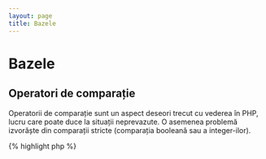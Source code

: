 ```yaml
---
layout: page
title: Bazele
---
```


# Bazele

## Operatori de comparație

Operatorii de comparație sunt un aspect deseori trecut cu vederea în PHP, lucru care poate
duce la situații neprevazute. O asemenea problemă izvorăște din comparații stricte
(comparația booleană sau a integer-ilor).

{% highlight php %}
<?php
$a = 5;   // 5 ca integer

var_dump($a == 5);       // compara valoarea; return true
var_dump($a == '5');     // compara valoarea (ignore type); return true
var_dump($a === 5);      // compara tip/valoare (integer vs. integer); return true
var_dump($a === '5');    // compara tip/valoare (integer vs. string); return false

/**
 * Comparații stricte
 */
if (strpos('testing', 'test')) {    // 'test' este găsit la poziția 0, care e interpretat ca booleanul 'false'
    // code...
}

vs.

if (strpos('testing', 'test') !== false) {    // true, întrucât o comparație strictă a fost făcută (0 !== false)
    // code...
}
{% endhighlight %}

* [Operatori de comparație](http://php.net/manual/en/language.operators.comparison.php)
* [Tabel de comparație](http://php.net/manual/en/types.comparisons.php)

## Instrucțiuni conditionale

### Instrucțiuni If

Când folosești instrucțiuni 'if/else' într-o funcție sau clasă, există concepția greșită
că și 'else' trebuie folosit pentru a declara rezultate potențiale. Totuși dacă rezultatul
este de a defini valoarea de return, 'else' nu e necesar întrucât return va întrerupe funcția,
cauzând 'else' să devina superfluă.

{% highlight php %}
<?php
function test($a)
{
    if ($a) {
        return true;
    } else {
        return false;
    }
}

vs.

function test($a)
{
    if ($a) {
        return true;
    }
    return false;    // else nu e necesar
}
{% endhighlight %}

* [Instrucțiuni if](http://php.net/manual/en/control-structures.if.php)

### Instrucțiuni switch

Instrucțiunile switch sunt o bună metodă de a evita să tastezi if-uri și elseif-uri la nesfârșit,
dar cu câteva condiții de reținut:
- Instrucțiunile switch compară numai valori, și nu tipul (echivalentul lui '==')
- Ele iterează caz după caz pană ce o potrivire este găsită. Dacă nici o potrivire nu e
găsită, atunci default-ul este folosit (dacă e definit)
- Fara un 'break', vor continua să implementeze fiecare caz pana ce ating un break/return
- Într-o funcție, folosirea lui 'return' suplinește nevoia de a folosi 'break' întrucât opreste funcția

{% highlight php %}
<?php
$answer = test(2);    // codul de la 'cazul 2' și 'cazul 3' va fi implementat

function test($a)
{
    switch ($a) {
        case 1:
            // code...
            break;             // break este folosit pentru a sfârși instrucțiunea switch
        case 2:
            // code...         // fără break comparația va continua spre 'cazul 3'
        case 3:
            // code...
            return $result;    // într-o funcție, 'return' va sfârși funcția
        default:
            // code...
            return $error;
    }
}
{% endhighlight %}

* [Instrucțiuni Switch](http://php.net/manual/en/control-structures.switch.php)
* [PHP switch](http://phpswitch.com/)

## Namespace-ul global

Când folosești namespace-uri(spatii de nume), poți descoperi că funcții interne au fost ascunse
de funcții scrise de tine. Pentru a repara asta te poți referi la funcția globală folosind
un backslash înainte de numele funcției.

{% highlight php %}
<?php
namespace phptherightway;

function fopen()
{
    $file = \fopen();    // Numele funcției noastre este identic cu cel al unei funcții interne.
                         // Execută funcția din spațiul global prin adăugarea lui '\'.
}

function array()
{
    $iterator = new \ArrayIterator();    // ArrayIterator este o clasă internă.
                                         // Folosirea numelui său fără un backslash
                                         // va încerca să îl rezolve în namespace-ul tău.
}
{% endhighlight %}

* [Spațiul global](http://php.net/manual/en/language.namespaces.global.php)
* [Reguli globale](http://php.net/manual/en/userlandnaming.rules.php)

## String-uri

### Concatenație

- Dacă linia ta se extinde dincolo de lungimea recomandata(120 de caractere). consideră concatenarea ei.
- Pentru o citire mai ușoară este bine să folosești operatorii de concatenare și nu operatorii de asignare concatenare
- Pe când ești înăuntrul scope-ului original al variabilei, ident-ează atunci când concatenarea
folosește un nou rând

{% highlight php %}
<?php
$a  = 'Multi-line example';    // operator de asignare concatenare (.=)
$a .= "\n";
$a .= 'of what not to do';

vs.

$a = 'Multi-line example'      // operator de concatenare (.)
    . "\n"                     // indentarea noilor rânduri
    . 'of what to do';
{% endhighlight %}

* [Operatori string-uri](http://php.net/manual/en/language.operators.string.php)

### Tipuri de stringuri

Tipurile de stringuri sunt o funcționalitate constantă în comunitatea PHP, dar sperăm că aceasta secțiune
va explica diferențele dintre tipurile de stringuri și beneficiile/utilizările lor.

#### Ghilimele simple

Ghilimelele simple sunt cea mai simplă cale de a defini un string și deseori cea mai rapidă.
Viteza lor pornește din faptul că PHP nu parsează string-ul (nu parsează după variabile).
Sunt cele potrivite pentru:

- String-uri care nu vor fi parsate
- Scrierea unei variabile în text obișnuit

{% highlight php %}
<?php
echo 'Acesta este string-ul meu, privește ce frumos este el.';    // nu e nevoie să fie parsat un simplu string

/**
 * Rezultat:
 *
 * Acesta este string-ul meu, privește ce frumos este el.
 */
{% endhighlight %}

* [Ghilimele simple](http://www.php.net/manual/en/language.types.string.php#language.types.string.syntax.single)

#### Ghilimele duble

Ghilimelele duble sunt briceagul string-urilor, dar sunt mai lente datorită faptului că string-ul este
parsat. Sunt cele mai potrivite pentru:

- String-uri escape-uite
- Stringuri cu variabile multiple și text simplu
- Condensarea concatenației de multe rânduri, și îmbunătățirea lizibilității

{% highlight php %}
<?php
echo 'phptherightway is ' . $adjective . '.'     // un exemplu cu ghilimele simple care folosește concatenare
    . "\n"                                       // multiplă pentru variabile și string-uri escape-ate
    . 'I love learning' . $code . '!';

vs.

echo "phptherightway is $adjective.\n I love learning $code!"  // În loc de concatenare multipla, ghilimelele
                                                               // duble ne permit să folosim un string parsabil
{% endhighlight %}

Când folosim ghilimele duble care conțin variabile, deseori se poate întâmpla că variabila să atingă
alt caracter. Asta va rezulta în incapacitatea PHP de a parsa variabila întrucât e camuflata. Pentru
a repara aceasta problema, înfășoară variabila cu o pereche de acolade.

{% highlight php %}
<?php
$juice = 'plum';
echo "I drank some juice made of $juices";    // $juice nu poate fi parsat

vs.

$juice = 'plum';
echo "I drank some juice made of {$juice}s";    // $juice va fi parsat

/**
 * Variabile complexe vor fi și ele parsate în acolade
 */

$juice = array('apple', 'orange', 'plum');
echo "I drank some juice made of {$juice[1]}s";   // $juice[1] va fi parsat
{% endhighlight %}

* [Ghilimele duble](http://www.php.net/manual/en/language.types.string.php#language.types.string.syntax.double)

#### Sintaxa Nowdoc

Sintaxa Nowdoc a fost introdusă în 5.3 și intern se comportă la fel că și ghilimelele simple cu
excepția că este menit pentru string-urile multi-rand fără nevoia de a concatena.

{% highlight php %}
<?php
$str = <<<'EOD'             // inițializat de <<<
Exemplu de string ce se
întinde pe mai multe rânduri
folosind sintaxa nowdoc.
$a nu este parsat.
EOD;                        // 'EOD' de închidere trebuie să fie pe propriul rând, și în cel mai stâng punct posibil

/**
 * Rezultat:
 *
 * Exemplu de string ce se
 * întinde pe mai multe rânduri
 * folosind sintaxa nowdoc.
 * $a nu este parsat.
 */
{% endhighlight %}

* [Sintaxa Nowdoc](http://www.php.net/manual/en/language.types.string.php#language.types.string.syntax.nowdoc)

#### Sintaxa Heredoc

Sintaxa Heredoc se comportă intern că și ghilimelele duble cu excepția că este menit pentru uzul
string-urilor de mai multe rânduri fără să fie nevoie de concatenare.

{% highlight php %}
<?php
$a = 'Variabilele';

$str = <<<EOD               // inițializat de <<<
Exemplu de string ce se
întinde pe mai multe rânduri
folosind sintaxa heredoc.
$a sunt parsate.
EOD;                        // 'EOD' de închidere trebuie să fie pe propriul rând, și în cel mai stâng punct posibil

/**
 * Rezultat:
 *
 * Exemplu de string ce se
 * întinde pe mai multe rânduri
 * folosind sintaxa heredoc.
 * Variabilele sunt parsate.
 */
{% endhighlight %}

* [Sintaxa Heredoc](http://www.php.net/manual/en/language.types.string.php#language.types.string.syntax.heredoc)

## Operatori ternari

Operatorii ternari sunt o buna cale de a condensa cod, dar deseori sunt folosiți în exces.
Deși operatorii ternari pot fi stivuiți/cuibăriți, este recomandat să fie folosiți unul
pe rând pentru lizibilitate.

{% highlight php %}
<?php
$a = 5;
echo ($a == 5) ? 'yay' : 'nay';

vs.

// ternar stivuit
$b = 10;
echo ($a) ? ($a == 5) ? 'yay' : 'nay' : ($b == 10) ? 'excessive' : ':(';    // stivuire în exces, sacrifică lizibilitatea
{% endhighlight %}

Pentru a returna o valoare cu operatori ternari folosește sintaxa corectă.

{% highlight php %}
<?php
$a = 5;
echo ($a == 5) ? return true : return false;    // acest exemplu va produce o eroare

vs.

$a = 5;
return ($a == 5) ? 'yay' : 'nope';    // acest exemplu va returna 'yay'
{% endhighlight %}

* [Operatori ternari](http://php.net/manual/en/language.operators.comparison.php)

## Declarații de variabile

Uneori, programatorii încearcă să își facă codul "mai clar" declarând variabile predefinite cu un alt nume.
Ceea ce face asta în realitate este de a dubla consumul de memorie al respectivului script.
Pentru exemplul de mai jos, să zicem un string exemplu conține 1MB de date, copiind variabila ai
incrementat execuția scriptului la 2MB.

{% highlight php %}
<?php
$about = 'Un foarte lung string de text';    // folosește 2MB de memorie
echo $about;

vs.

echo 'Un foarte lung string de text';        // folosește 1MB de memorie
{% endhighlight %}

* [Sfaturi pentru performanță](https://developers.google.com/speed/articles/optimizing-php)